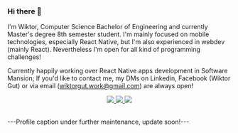 ### Hi there 👋<br/>

I'm Wiktor, Computer Science Bachelor of Engineering and currently Master's degree 8th semester student. I'm mainly focused on mobile technologies, especially React Native, but I'm also experienced in webdev (mainly React). Nevertheless I'm open for all kind of programming challenges! <br/>

Currently happily working over React Native apps development in Software Mansion; If you'd like to contact me, my DMs on Linkedin, Facebook (Wiktor Gut) or via email (wiktorgut.work@gmail.com) are always open!<br/>

<div align="center">
  <a href="https://www.linkedin.com/in/wiktor-gut-3bb041241/">
    <img src="https://img.shields.io/badge/LinkedIn-0077B5?style=for-the-badge&logo=linkedin&logoColor=white" />
  </a>
  <a href="https://www.facebook.com/profile.php?id=100012382740027">
    <img src="https://img.shields.io/badge/Facebook-1877F2?style=for-the-badge&logo=facebook&logoColor=white" />
  </a>
  <a href="mailto:wiktorgut.work@gmail.com">
    <img src="https://img.shields.io/badge/Gmail-D14836?style=for-the-badge&logo=gmail&logoColor=white" />
  </a>
</div>
<br/>


---Profile caption under further maintenance, update soon!---
<!--
**Guccio163/Guccio163** is a ✨ _special_ ✨ repository because its `README.md` (this file) appears on your GitHub profile.

Here are some ideas to get you started:

- 🔭 I’m currently working on ...
- 🌱 I’m currently learning ...
- 👯 I’m looking to collaborate on ...
- 🤔 I’m looking for help with ...
- 💬 Ask me about ...
- 📫 How to reach me: ...
- 😄 Pronouns: ...
- ⚡ Fun fact: ...
-->
